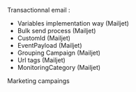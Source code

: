 Transactionnal email : 
- Variables implementation way (Mailjet)
- Bulk send process (Mailjet)
- CustomId (Mailjet)
- EventPayload (Mailjet)
- Grouping Campaign (Mailjet)
- Url tags (Mailjet)
- MonitoringCategory (Mailjet)

Marketing campaings
